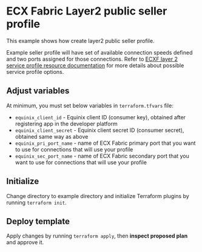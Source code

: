 # ECX Fabric Layer2 public seller profile

This example shows how create layer2 public seller profile.

Example seller profile will have set of available connection speeds defined and
two ports assigned for those connections. Refer to [ECXF layer 2 service
profile resource documentation](../../docs/resources/ecx_l2_serviceprofile.md) for
more details about possible service profile options.

## Adjust variables

At minimum, you must set below variables in `terraform.tfvars` file:

* `equinix_client_id` - Equinix client ID (consumer key), obtained after
registering app in the developer platform
* `equinix_client_secret` - Equinix client secret ID (consumer secret), obtained
same way as above
* `equinix_pri_port_name` - name of ECX Fabric primary port that you want to use
for connections that will use your profile
* `equinix_sec_port_name` - name of ECX Fabric secondary port that you want to use
for connections that will use your profile

## Initialize

Change directory to example directory and initialize Terraform plugins
by running `terraform init`.

## Deploy template

Apply changes by running `terraform apply`, then **inspect proposed plan**
and approve it.
